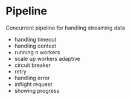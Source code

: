 # Pipeline

Concurrent pipeline for handling streaming data


- handling timeout
- handling context
- running n workers
- scale up workers adaptive
- circuit breaker
- retry
- handling error
- inflight request
- showing progress
